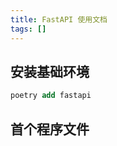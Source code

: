 ```yaml
---
title: FastAPI 使用文档
tags: []
---
```



## 安装基础环境&#xA;&#xA;

```sql
poetry add fastapi
```

## 首个程序文件
